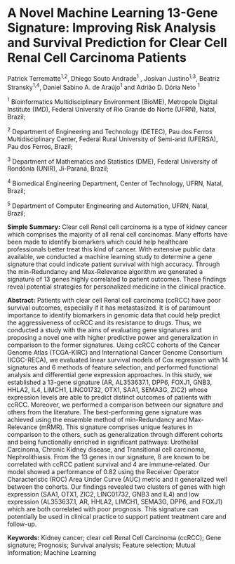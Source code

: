 # A Novel Machine Learning 13-Gene Signature: Improving Risk Analysis and Survival Prediction for Clear Cell Renal Cell Carcinoma Patients

Patrick Terrematte<sup>1,2</sup>, Dhiego Souto Andrade<sup>1</sup> , Josivan Justino<sup>1,3</sup>, Beatriz Stransky<sup>1,4</sup>, Daniel Sabino A. de Araújo<sup>1</sup> and Adrião D. Dória Neto <sup>1</sup>

<sup>1</sup>	Bioinformatics Multidisciplinary Environment (BioME), Metropole Digital Institute (IMD), Federal University of Rio Grande do Norte (UFRN), Natal, Brazil;

<sup>2</sup>	Department of Engineering and Technology (DETEC), Pau dos Ferros Multidisciplinary Center, Federal Rural University of Semi-arid (UFERSA), Pau dos Ferros,  Brazil;

<sup>3</sup>	Department of Mathematics and Statistics (DME), Federal University of Rondônia (UNIR), Ji-Paraná, Brazil;

<sup>4</sup>	Biomedical Engineering Department, Center of Technology, UFRN, Natal, Brazil;

<sup>5</sup>	Department of Computer Engineering and Automation, UFRN, Natal, Brazil;


**Simple Summary:** Clear cell Renal cell carcinoma is a type of kidney cancer which comprises the majority of all renal cell carcinomas. Many efforts have been made to identify biomarkers which could help healthcare professionals better treat this kind of cancer. With extensive public data available, we conducted a machine learning study to determine a gene signature that could indicate patient survival with high accuracy. Through the min-Redundancy and Max-Relevance algorithm we generated a signature of 13 genes highly correlated to patient outcomes. These findings reveal potential strategies for personalized medicine in the clinical practice. 

**Abstract:** Patients with clear cell Renal cell carcinoma (ccRCC) have poor survival outcomes, especially if it has metastasized. It is of paramount importance to identify biomarkers in genomic data that could help predict the aggressiveness of ccRCC and its resistance to drugs. Thus, we conducted a study with the aims of evaluating gene signatures and proposing a novel one with higher predictive power and generalization in comparison to the former signatures. Using ccRCC cohorts of the Cancer Genome Atlas (TCGA-KIRC) and International Cancer Genome Consortium (ICGC-RECA), we evaluated linear survival models of Cox regression with 14 signatures and 6 methods of feature selection, and performed functional analysis and differential gene expression approaches. In this study, we established a 13-gene signature (AR, AL353637.1, DPP6, FOXJ1, GNB3, HHLA2, IL4, LIMCH1, LINC01732, OTX1, SAA1, SEMA3G, ZIC2) whose expression levels are able to predict distinct outcomes of patients with ccRCC. Moreover, we performed a comparison between our signature and others from the literature. The best-performing gene signature was achieved using the ensemble method of min-Redundancy and Max-Relevance (mRMR). This signature comprises unique features in comparison to the others, such as generalization through different cohorts and being functionally enriched in significant pathways: Urothelial Carcinoma, Chronic Kidney disease, and Transitional cell carcinoma, Nephrolithiasis. From the 13 genes in our signature, 8 are known to be correlated with ccRCC patient survival and 4 are immune-related. Our model showed a performance of 0.82 using the Receiver Operator Characteristic (ROC) Area Under Curve (AUC) metric and it generalized well between the cohorts. Our findings revealed two clusters of genes with high expression (SAA1, OTX1, ZIC2, LINC01732, GNB3 and IL4) and low expression (AL353637.1, AR, HHLA2, LIMCH1, SEMA3G, DPP6, and FOXJ1) which are both correlated with poor prognosis. This signature can potentially be used in clinical practice to support patient treatment care and follow-up.

**Keywords:** Kidney cancer; clear cell Renal Cell Carcinoma (ccRCC); Gene signature; Prognosis; Survival analysis; Feature selection; Mutual Information; Machine Learning
